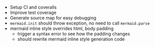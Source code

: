- Setup CI and coveralls
- Improve test coverage
- Generate source map for easy debugging
- `mermaid.init` should throw exception, no need to call `mermaid.parse`
- mermaid inline style overrides html, body padding
    - trigger a syntax error to see how the padding changes
    - should rewrite mermaid inline style generation code
